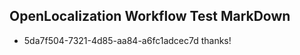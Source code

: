 ## OpenLocalization Workflow Test MarkDown
* 5da7f504-7321-4d85-aa84-a6fc1adcec7d thanks!

<!--HONumber=Sep16_HO1-->


